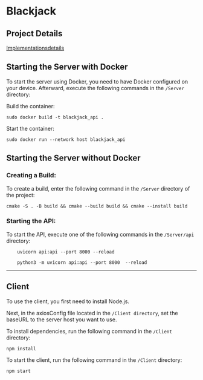 # Blackjack

## Project Details
[Implementationsdetails](https://github.com/christiangoerdes/Blackjack/blob/adbfea407bc6ebaf35a4ef6756ab3f50e6e726c8/docs/Implementation%20Details/implementation_details.drawio.png)

## Starting the Server with Docker
To start the server using Docker, you need to have Docker configured on your device. Afterward, execute the following commands in the `/Server` directory:


Build the container:
```
sudo docker build -t blackjack_api .
```
Start the container:
```
sudo docker run --network host blackjack_api
```

## Starting the Server without Docker
### Creating a Build:
To create a build, enter the following command in the `/Server` directory of the project:
    
    cmake -S . -B build && cmake --build build && cmake --install build

### Starting the API:
To start the API, execute one of the following commands in the `/Server/api` directory:
```
    uvicorn api:api --port 8000 --reload
```
```
    python3 -m uvicorn api:api --port 8000  --reload
```
---
## Client

To use the client, you first need to install Node.js.

Next, in the axiosConfig file located in the `/Client directory`, set the baseURL to the server host you want to use.

To install dependencies, run the following command in the `/Client` directory:
```
npm install
```
To start the client, run the following command in the `/Client` directory:
```
npm start
```
